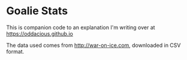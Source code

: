 # Goalie Stats

This is companion code to an explanation I'm writing over at https://oddacious.github.io

The data used comes from http://war-on-ice.com, downloaded in CSV format.
